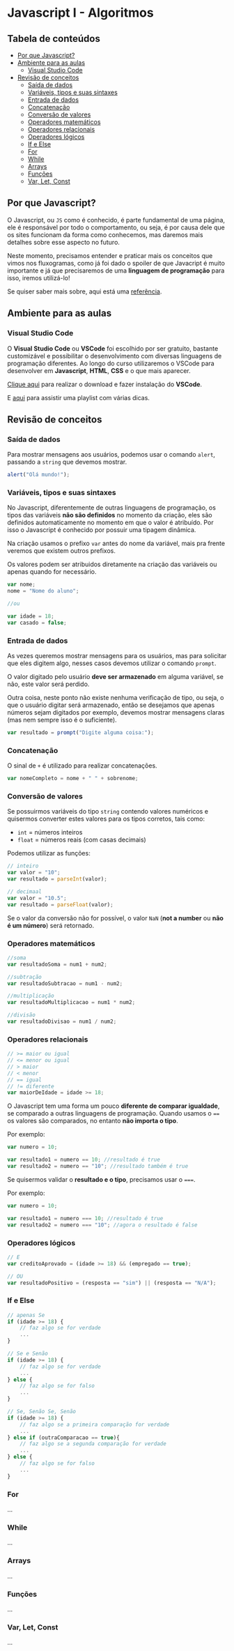 # Javascript I - Algoritmos

## Tabela de conteúdos
* [Por que Javascript?](#por-que-javascript)
* [Ambiente para as aulas](#ambiente-para-as-aulas)
    * [Visual Studio Code](#visual-studio-code)
* [Revisão de conceitos](#revisão-de-conceitos)
    * [Saída de dados](#saída-de-dados)
    * [Variáveis, tipos e suas sintaxes](#variáveis-tipos-e-suas-sintaxes)
    * [Entrada de dados](#entrada-de-dados)
    * [Concatenação](#concatenação)
    * [Conversão de valores](#conversão-de-valores)
    * [Operadores matemáticos](#operadores-matemáticos)
    * [Operadores relacionais](#operadores-relacionais)
    * [Operadores lógicos](#operadores-lógicos)
    * [If e Else](#if-e-else)
    * [For](#for)
    * [While](#while)
    * [Arrays](#arrays)
    * [Funções](#funções)
    * [Var, Let, Const](#var-let-const)


## Por que Javascript?
O Javascript, ou `JS` como é conhecido, é parte fundamental de uma página, ele é responsável por todo o comportamento, ou seja, é por causa dele que os sites funcionam da forma como conhecemos, mas daremos mais detalhes sobre esse aspecto no futuro. 

Neste momento, precisamos entender e praticar mais os conceitos que vimos nos fluxogramas, como já foi dado o spoiler de que Javacript é muito importante e já que precisaremos de uma **linguagem de programação** para isso, iremos utilizá-lo! 

Se quiser saber mais sobre, aqui está uma [referência](https://developer.mozilla.org/pt-BR/docs/Web/JavaScript).

## Ambiente para as aulas

### Visual Studio Code
O **Visual Studio Code** ou **VSCode** foi escolhido por ser gratuito, bastante customizável e possibilitar o desenvolvimento com diversas linguagens de programação diferentes. Ao longo do curso utilizaremos o VSCode para desenvolver em **Javascript**, **HTML**, **CSS** e o que mais aparecer. 

[Clique aqui](https://code.visualstudio.com/) para realizar o download e fazer instalação do **VSCode**. 

E [aqui](https://youtube.com/playlist?list=PLLvkn_w48B4GALLJ0N7FbXqFMMtKGG7_p) para assistir uma playlist com várias dicas.

## Revisão de conceitos

### Saída de dados
Para mostrar mensagens aos usuários, podemos usar o comando `alert`, passando a `string` que devemos mostrar.

```javascript
alert("Olá mundo!");
```

### Variáveis, tipos e suas sintaxes
No Javascript, diferentemente de outras linguagens de programação, os tipos das variáveis **não são definidos** no momento da criação, eles são definidos automaticamente no momento em que o valor é atribuído. Por isso o Javascript é conhecido por possuir uma tipagem dinâmica.

Na criação usamos o prefixo `var` antes do nome da variável, mais pra frente veremos que existem outros prefixos.

Os valores podem ser atribuidos diretamente na criação das variáveis ou apenas quando for necessário.

```javascript
var nome;
nome = "Nome do aluno";

//ou

var idade = 18;
var casado = false;
```

### Entrada de dados
As vezes queremos mostrar mensagens para os usuários, mas para solicitar que eles digitem algo, nesses casos devemos utilizar o comando `prompt`.

O valor digitado pelo usuário **deve ser armazenado** em alguma variável, se não, este valor será perdido.

Outra coisa, neste ponto não existe nenhuma verificação de tipo, ou seja, o que o usuário digitar será armazenado, então se desejamos que apenas números sejam digitados por exemplo, devemos mostrar mensagens claras (mas nem sempre isso é o suficiente).

```javascript
var resultado = prompt("Digite alguma coisa:");
```

### Concatenação
O sinal de `+` é utilizado para realizar concatenações.
```javascript
var nomeCompleto = nome + " " + sobrenome;
```

### Conversão de valores
Se possuirmos variáveis do tipo `string` contendo valores numéricos e quisermos converter estes valores para os tipos corretos, tais como:
* `int` = números inteiros
* `float` = números reais (com casas decimais)

Podemos utilizar as funções:
```javascript
// inteiro
var valor = "10";
var resultado = parseInt(valor);

// decimaal
var valor = "10.5";
var resultado = parseFloat(valor);
```

Se o valor da conversão não for possível, o valor `NaN` (**not a number** ou **não é um número**) será retornado.

### Operadores matemáticos
```javascript
//soma
var resultadoSoma = num1 + num2;

//subtração
var resultadoSubtracao = num1 - num2;

//multiplicação
var resultadoMultiplicacao = num1 * num2;

//divisão
var resultadoDivisao = num1 / num2;
```

### Operadores relacionais
```javascript
// >= maior ou igual
// <= menor ou igual
// > maior
// < menor
// == igual
// != diferente
var maiorDeIdade = idade >= 18;
```

O Javascript tem uma forma um pouco **diferente de comparar igualdade**, se comparado a outras linguagens de programação. Quando usamos o `==` os valores são comparados, no entanto **não importa o tipo**.

Por exemplo:
```javascript
var numero = 10;

var resultado1 = numero == 10; //resultado é true
var resultado2 = numero == "10"; //resultado também é true
```

Se quisermos validar o **resultado e o tipo**, precisamos usar o `===`.

Por exemplo:
```javascript
var numero = 10;

var resultado1 = numero === 10; //resultado é true
var resultado2 = numero === "10"; //agora o resultado é false
```

### Operadores lógicos
```javascript
// E
var creditoAprovado = (idade >= 18) && (empregado == true);

// OU
var resultadoPositivo = (resposta == "sim") || (resposta == "N/A");
```

### If e Else
```javascript
// apenas Se
if (idade >= 18) {
    // faz algo se for verdade
    ...
}
```

```javascript
// Se e Senão
if (idade >= 18) {
    // faz algo se for verdade
    ...
} else {
    // faz algo se for falso
    ...
}
```

```javascript
// Se, Senão Se, Senão
if (idade >= 18) {
    // faz algo se a primeira comparação for verdade
    ...
} else if (outraComparacao == true){
    // faz algo se a segunda comparação for verdade
    ...
} else {
    // faz algo se for falso
    ...
}
```

### For
...

### While
...

### Arrays
...

### Funções
...

### Var, Let, Const
...
